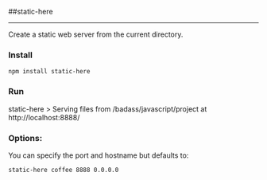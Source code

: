 ##static-here
___________
Create a static web server from the current directory.  

### Install

    npm install static-here

### Run

  static-here
    > Serving files from /badass/javascript/project at http://localhost:8888/
    
### Options:

  You can specify the port and hostname but defaults to:
  
    static-here coffee 8888 0.0.0.0
